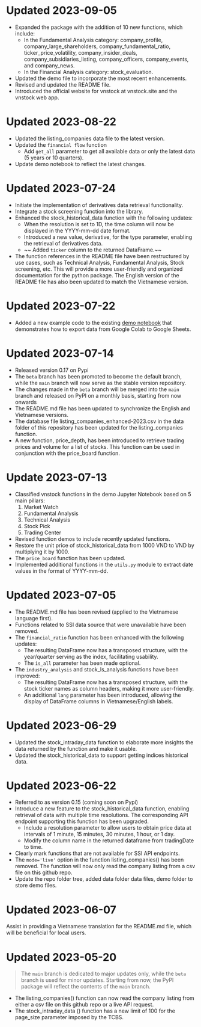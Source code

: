 # Updated 2023-09-05
- Expanded the package with the addition of 10 new functions, which include:
  - In the Fundamental Analysis category: company_profile, company_large_shareholders, company_fundamental_ratio, ticker_price_volatility,
company_insider_deals, company_subsidiaries_listing, company_officers, company_events, and company_news.
  - In the Financial Analysis category: stock_evaluation.
- Updated the demo file to incorporate the most recent enhancements.
- Revised and updated the README file.
- Introduced the official website for vnstock at vnstock.site and the vnstock web app.

# Updated 2023-08-22
- Updated the listing_companies data file to the latest version.
- Updated the `financial flow` function
  - Add `get_all` parameter to get all available data or only the latest data (5 years or 10 quarters).
- Update demo notebook to reflect the latest changes.

# Updated 2023-07-24
- Initiate the implementation of derivatives data retrieval functionality.
- Integrate a stock screening function into the library.
- Enhanced the stock_historical_data function with the following updates:
  - When the resolution is set to 1D, the time column will now be displayed in the YYYY-mm-dd date format.
  - Introduced a new value, derivative, for the type parameter, enabling the retrieval of derivatives data.
  - ~~ Added `ticker` column to the returned DataFrame.~~
- The function references in the README file have been restructured by use cases, such as Technical Analysis, Fundamental Analysis, Stock screening, etc. This will provide a more user-friendly and organized documentation for the python package. The English version of the README file has also been updated to match the Vietnamese version.

# Updated 2023-07-22
- Added a new example code to the existing [demo notebook](https://github.com/thinh-vu/vnstock/blob/beta/demo/gen2_vnstock_demo_index_all_functions_testing_2023.ipynb) that demonstrates how to export data from Google Colab to Google Sheets.

# Updated 2023-07-14
- Released version 0.17 on Pypi
- The `beta` branch has been promoted to become the default branch, while the `main` branch will now serve as the stable version repository.
- The changes made in the `beta` branch will be merged into the `main` branch and released on PyPI on a monthly basis, starting from now onwards
- The README.md file has been updated to synchronize the English and Vietnamese versions.
- The database file listing_companies_enhanced-2023.csv in the data folder of this repository has been updated for the listing_companies function.
- A new function, price_depth, has been introduced to retrieve trading prices and volume for a list of stocks. This function can be used in conjunction with the price_board function.

# Update 2023-07-13
- Classified vnstock functions in the demo Jupyter Notebook based on 5 main pillars:
  1. Market Watch
  2. Fundamental Analysis
  3. Technical Analysis
  4. Stock Pick
  5. Trading Center
- Revised function demos to include recently updated functions.
- Restore the unit price of stock_historical_data from 1000 VND to VND by multiplying it by 1000.
- The `price_board` function has been updated.
- Implemented additional functions in the `utils.py` module to extract date values in the format of YYYY-mm-dd.

# Updated 2023-07-05
- The README.md file has been revised (applied to the Vietnamese language first).
- Functions related to SSI data source that were unavailable have been removed.
- The `financial_ratio` function has been enhanced with the following updates:
  - The resulting DataFrame now has a transposed structure, with the year/quarter serving as the index, facilitating usability.
  - The `is_all` parameter has been made optional.
- The `industry_analysis` and stock_ls_analysis functions have been improved:
  - The resulting DataFrame now has a transposed structure, with the stock ticker names as column headers, making it more user-friendly.
  - An additional `lang` parameter has been introduced, allowing the display of DataFrame columns in Vietnamese/English labels.

# Updated 2023-06-29
- Updated the stock_intraday_data function to elaborate more insights the data returned by the function and make it usable.
- Updated the stock_historical_data to support getting indices historical data.

# Updated 2023-06-22
- Referred to as version 0.15 (coming soon on Pypi)
- Introduce a new feature to the stock_historical_data function, enabling retrieval of data with multiple time resolutions. The corresponding API endpoint supporting this function has been upgraded.
  - Include a resolution parameter to allow users to obtain price data at intervals of 1 minute, 15 minutes, 30 minutes, 1 hour, or 1 day.
  - Modify the column name in the returned dataframe from tradingDate to time.
- Clearly mark functions that are not available for SSI API endpoints.
- The `mode='live'` option in the function listing_companies() has been removed. The function will now only read the company listing from a csv file on this github repo.
- Update the repo folder tree, added data folder data files, demo folder to store demo files.

# Updated 2023-06-07
Assist in providing a Vietnamese translation for the README.md file, which will be beneficial for local users.

# Updated 2023-05-20
> The `main` branch is dedicated to major updates only, while the `beta` branch is used for minor updates. Starting from now, the PyPI package will reflect the contents of the `main` branch.

- The listing_companies() function can now read the company listing from either a csv file on this github repo or a live API request.
- The stock_intraday_data () function has a new limit of 100 for the page_size parameter imposed by the TCBS.